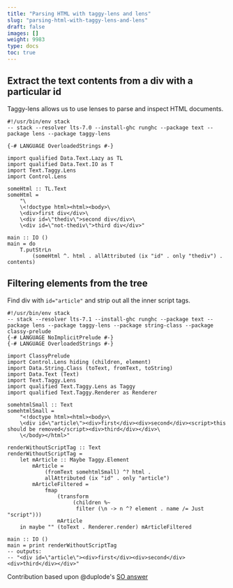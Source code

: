 ```yaml
---
title: "Parsing HTML with taggy-lens and lens"
slug: "parsing-html-with-taggy-lens-and-lens"
draft: false
images: []
weight: 9983
type: docs
toc: true
---
```


## Extract the text contents from a div with a particular id
Taggy-lens allows us to use lenses to parse and inspect HTML documents.

    #!/usr/bin/env stack
    -- stack --resolver lts-7.0 --install-ghc runghc --package text --package lens --package taggy-lens
    
    {-# LANGUAGE OverloadedStrings #-}
    
    import qualified Data.Text.Lazy as TL
    import qualified Data.Text.IO as T
    import Text.Taggy.Lens
    import Control.Lens
    
    someHtml :: TL.Text
    someHtml =
        "\
        \<!doctype html><html><body>\
        \<div>first div</div>\
        \<div id=\"thediv\">second div</div>\
        \<div id=\"not-thediv\">third div</div>"
    
    main :: IO ()
    main = do
        T.putStrLn
            (someHtml ^. html . allAttributed (ix "id" . only "thediv") . contents)



## Filtering elements from the tree
Find div with `id="article"` and strip out all the inner script tags.

    #!/usr/bin/env stack
    -- stack --resolver lts-7.1 --install-ghc runghc --package text --package lens --package taggy-lens --package string-class --package classy-prelude
    {-# LANGUAGE NoImplicitPrelude #-}
    {-# LANGUAGE OverloadedStrings #-}
    
    import ClassyPrelude
    import Control.Lens hiding (children, element)
    import Data.String.Class (toText, fromText, toString)
    import Data.Text (Text)
    import Text.Taggy.Lens
    import qualified Text.Taggy.Lens as Taggy
    import qualified Text.Taggy.Renderer as Renderer
    
    somehtmlSmall :: Text
    somehtmlSmall =
        "<!doctype html><html><body>\
        \<div id=\"article\"><div>first</div><div>second</div><script>this should be removed</script><div>third</div></div>\
        \</body></html>"
    
    renderWithoutScriptTag :: Text
    renderWithoutScriptTag =
        let mArticle :: Maybe Taggy.Element
            mArticle =
                (fromText somehtmlSmall) ^? html .
                allAttributed (ix "id" . only "article")
            mArticleFiltered =
                fmap
                    (transform
                         (children %~
                          filter (\n -> n ^? element . name /= Just "script")))
                    mArticle
        in maybe "" (toText . Renderer.render) mArticleFiltered
    
    main :: IO ()
    main = print renderWithoutScriptTag
    -- outputs:
    -- "<div id=\"article\"><div>first</div><div>second</div><div>third</div></div>"

Contribution based upon @duplode's [SO answer](http://stackoverflow.com/a/39865972/540810)

